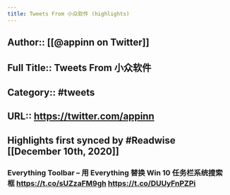 ```yaml
---
title: Tweets From 小众软件 (highlights)
---
```


## Author:: [[@appinn on Twitter]]

## Full Title:: Tweets From 小众软件

## Category:: #tweets

## URL:: https://twitter.com/appinn

## Highlights first synced by #Readwise [[December 10th, 2020]]
### Everything Toolbar – 用 Everything 替换 Win 10 任务栏系统搜索框 https://t.co/sUZzaFM9gh https://t.co/DUUyFnPZPi 

